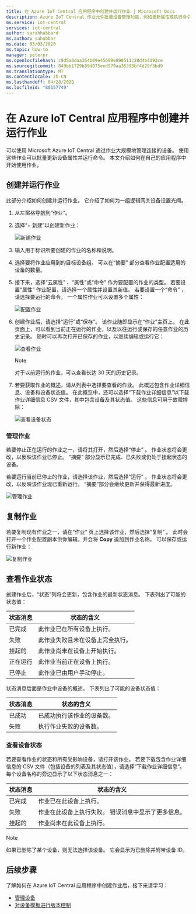 ```yaml
---
title: 在 Azure IoT Central 应用程序中创建并运行作业 | Microsoft Docs
description: Azure IoT Central 作业允许批量设备管理功能，例如更新属性或执行命令。
ms.service: iot-central
services: iot-central
author: sarahhubbard
ms.author: sahubbar
ms.date: 03/03/2020
ms.topic: how-to
manager: peterpr
ms.openlocfilehash: c9d5a0daa364b09e45699e898511c28d4b4d92ce
ms.sourcegitcommit: 849bb1729b89d075eed579aa36395bf4d29f3bd9
ms.translationtype: MT
ms.contentlocale: zh-CN
ms.lasthandoff: 04/28/2020
ms.locfileid: "80157749"
---
```

# <a name="create-and-run-a-job-in-your-azure-iot-central-application"></a>在 Azure IoT Central 应用程序中创建并运行作业

可以使用 Microsoft Azure IoT Central 通过作业大规模地管理连接的设备。 使用这些作业可以批量更新设备属性并运行命令。 本文介绍如何在自己的应用程序中开始使用作业。

## <a name="create-and-run-a-job"></a>创建并运行作业

此部分介绍如何创建并运行作业。 它介绍了如何为一组逻辑网关设备设置光阈。

1. 从左窗格导航到“作业”。 

2. 选择“+ 新建”以创建新作业： 

    ![新建作业](./media/howto-run-a-job/createnewjob.png)

3. 输入用于标识所要创建的作业的名称和说明。

4. 选择要将作业应用到的目标设备组。 可以在“摘要”  部分查看作业配置适用的设备的数量。

5. 接下来，选择“云属性”  、“属性”或“命令”   作为要配置的作业的类型。 若要设置“属性”  作业配置，请选择一个属性并设置其新值。 若要设置一个“命令”  ，请选择要运行的命令。 一个属性作业可以设置多个属性：

    ![配置作业](./media/howto-run-a-job/configurejob.png)

6. 创建作业后，请选择“运行”或“保存”。   该作业随即显示在“作业”主页上。  在此页面上，可以看到当前正在运行的作业，以及以往运行或保存的任意作业的历史记录。 随时可以再次打开已保存的作业，以继续编辑或运行它：

    ![查看作业](./media/howto-run-a-job/viewjob.png)

    > [!NOTE]
    > 对于以前运行的作业，可以查看长达 30 天的历史记录。

7. 若要获取作业的概述，请从列表中选择要查看的作业。 此概述包含作业详细信息、设备和设备状态值。 在此概览中，还可以选择“下载作业详细信息”以下载作业详细信息 CSV 文件，其中包含设备及其状态值。  这些信息可用于故障排除：

    ![查看设备状态](./media/howto-run-a-job/downloaddetails.png)

### <a name="manage-a-job"></a>管理作业

若要停止正在运行的作业之一，请将其打开，然后选择“停止”  。 作业状态将会更改，以反映该作业已停止。 “摘要”  部分显示已完成、已失败或仍处于挂起状态的设备。

若要运行当前已停止的作业，请选择该作业，然后选择“运行”  。 作业状态将会更改，以反映该作业现已重新运行。  “摘要”部分会继续更新并获得最新进度。

![管理作业](./media/howto-run-a-job/managejob.png)

## <a name="copy-a-job"></a>复制作业

若要复制现有作业之一，请在“作业”  页上选择该作业，然后选择“复制”  。 此时会打开一个作业配置副本供你编辑，并会将 **Copy** 追加到作业名称。 可以保存或运行新作业：

![复制作业](./media/howto-run-a-job/copyjob.png)

## <a name="view-the-job-status"></a>查看作业状态

创建作业后，“状态”列将会更新，包含作业的最新状态消息。  下表列出了可能的状态值：

| 状态消息       | 状态的含义                                          |
| -------------------- | ------------------------------------------------------- |
| 已完成            | 此作业已在所有设备上执行。              |
| 失败               | 此作业失败且未在设备上完全执行。  |
| 挂起的              | 此作业尚未在设备上开始执行。         |
| 正在运行              | 此作业当前正在设备上执行。             |
| 已停止              | 此作业已由用户手动停止。           |

状态消息后面是作业中设备的概述。 下表列出了可能的设备状态值：

| 状态消息       | 状态的含义                                                     |
| -------------------- | ------------------------------------------------------------------ |
| 已成功            | 已成功执行该作业的设备数。       |
| 失败               | 执行作业失败的设备数。       |

### <a name="view-the-device-status"></a>查看设备状态

若要查看作业的状态和所有受影响设备，请打开该作业。 若要下载包含作业详细信息的 CSV 文件（包括设备的列表及其状态值），请选择“下载作业详细信息”。  每个设备名称的旁边显示了以下状态消息之一：

| 状态消息       | 状态的含义                                                                |
| -------------------- | ----------------------------------------------------------------------------- |
| 已完成            | 作业已在此设备上执行。                                     |
| 失败               | 作业在此设备上执行失败。 错误消息中显示了更多信息。  |
| 挂起的              | 作业尚未在此设备上执行。                                   |

> [!NOTE]
> 如果已删除了某个设备，则无法选择该设备。 它会显示为已删除并附带设备 ID。

## <a name="next-steps"></a>后续步骤

了解如何在 Azure IoT Central 应用程序中创建作业后，接下来请学习：

- [管理设备](howto-manage-devices.md)
- [对设备模板进行版本控制](howto-version-device-template.md)
